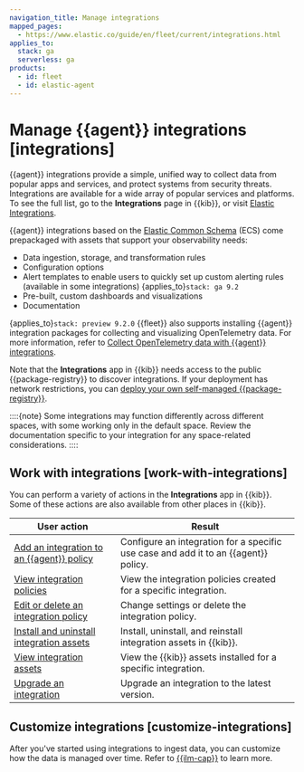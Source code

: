 ```yaml
---
navigation_title: Manage integrations
mapped_pages:
  - https://www.elastic.co/guide/en/fleet/current/integrations.html
applies_to:
  stack: ga
  serverless: ga
products:
  - id: fleet
  - id: elastic-agent
---
```


# Manage {{agent}} integrations [integrations]

{{agent}} integrations provide a simple, unified way to collect data from popular apps and services, and protect systems from security threats.
Integrations are available for a wide array of popular services and platforms. To see the full list, go to the **Integrations** page in {{kib}}, or visit [Elastic Integrations](integration-docs://reference/index.md). 

{{agent}} integrations based on the [Elastic Common Schema](ecs://reference/index.md) (ECS) come prepackaged with assets that support your observability needs:

* Data ingestion, storage, and transformation rules
* Configuration options
* Alert templates to enable users to quickly set up custom alerting rules (available in some integrations) {applies_to}`stack: ga 9.2`
* Pre-built, custom dashboards and visualizations
* Documentation

{applies_to}`stack: preview 9.2.0` {{fleet}} also supports installing {{agent}} integration packages for collecting and visualizing OpenTelemetry data. For more information, refer to [Collect OpenTelemetry data with {{agent}} integrations](/reference/fleet/otel-integrations.md).

Note that the **Integrations** app in {{kib}} needs access to the public {{package-registry}} to discover integrations. If your deployment has network restrictions, you can [deploy your own self-managed {{package-registry}}](/reference/fleet/air-gapped.md#air-gapped-diy-epr).

::::{note}
Some integrations may function differently across different spaces, with some working only in the default space. Review the documentation specific to your integration for any space-related considerations.
::::

## Work with integrations [work-with-integrations]

You can perform a variety of actions in the **Integrations** app in {{kib}}. Some of these actions are also available from other places in {{kib}}.

| User action | Result |
| --- | --- |
| [Add an integration to an {{agent}} policy](/reference/fleet/add-integration-to-policy.md) | Configure an integration for a specific use case and add it to an {{agent}} policy. |
| [View integration policies](/reference/fleet/view-integration-policies.md) | View the integration policies created for a specific integration. |
| [Edit or delete an integration policy](/reference/fleet/edit-delete-integration-policy.md) | Change settings or delete the integration policy. |
| [Install and uninstall integration assets](/reference/fleet/install-uninstall-integration-assets.md) | Install, uninstall, and reinstall integration assets in {{kib}}. |
| [View integration assets](/reference/fleet/view-integration-assets.md) | View the {{kib}} assets installed for a specific integration. |
| [Upgrade an integration](/reference/fleet/upgrade-integration.md) | Upgrade an integration to the latest version. |

## Customize integrations [customize-integrations]

After you've started using integrations to ingest data, you can customize how the data is managed over time. Refer to [{{ilm-cap}}](/reference/fleet/data-streams.md#data-streams-ilm) to learn more.
